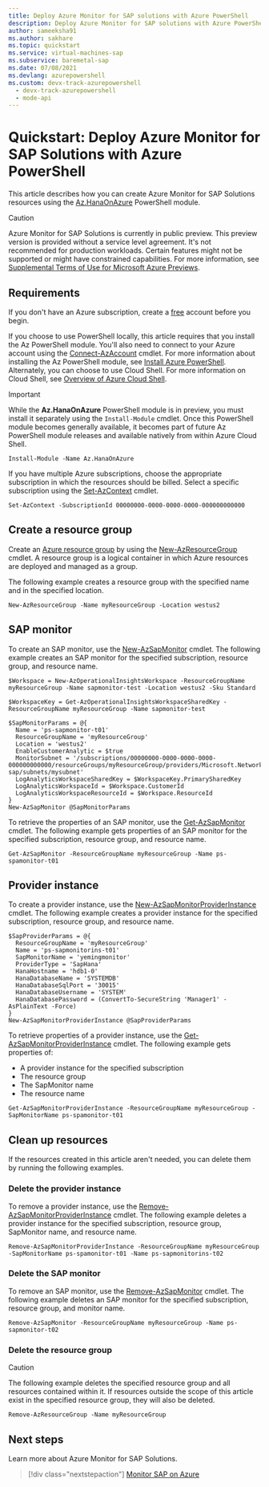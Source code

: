 ```yaml
---
title: Deploy Azure Monitor for SAP solutions with Azure PowerShell
description: Deploy Azure Monitor for SAP solutions with Azure PowerShell
author: sameeksha91
ms.author: sakhare
ms.topic: quickstart
ms.service: virtual-machines-sap
ms.subservice: baremetal-sap
ms.date: 07/08/2021
ms.devlang: azurepowershell
ms.custom: devx-track-azurepowershell
  - devx-track-azurepowershell
  - mode-api
---
```


# Quickstart: Deploy Azure Monitor for SAP Solutions with Azure PowerShell

This article describes how you can create Azure Monitor for SAP Solutions resources using the
[Az.HanaOnAzure](/powershell/module/az.hanaonazure/#sap-hana-on-azure) PowerShell module.

> [!CAUTION]
> Azure Monitor for SAP Solutions is currently in public preview. This preview version is provided without a service level agreement. It's not recommended for production workloads. Certain features might not be supported or might have constrained capabilities. For more information, see [Supplemental Terms of Use for Microsoft Azure Previews](https://azure.microsoft.com/support/legal/preview-supplemental-terms/).

## Requirements

If you don't have an Azure subscription, create a [free](https://azure.microsoft.com/free/) account before you begin.

If you choose to use PowerShell locally, this article requires that you install the Az PowerShell module. You'll also need to connect to your Azure account using the [Connect-AzAccount](/powershell/module/az.accounts/connect-azaccount) cmdlet. For more information about installing the Az PowerShell module, see [Install Azure PowerShell](/powershell/azure/install-az-ps). Alternately, you can choose to use Cloud Shell. For more information on Cloud Shell, see [Overview of Azure Cloud Shell](../../../cloud-shell/overview.md).

> [!IMPORTANT]
> While the **Az.HanaOnAzure** PowerShell module is in preview, you must install it separately using the `Install-Module` cmdlet. Once this PowerShell module becomes generally available, it becomes part of future Az PowerShell module releases and available natively from within Azure Cloud Shell.

```azurepowershell-interactive
Install-Module -Name Az.HanaOnAzure
```

If you have multiple Azure subscriptions, choose the appropriate subscription in which the resources should be billed. Select a specific subscription using the
[Set-AzContext](/powershell/module/az.accounts/set-azcontext) cmdlet.

```azurepowershell-interactive
Set-AzContext -SubscriptionId 00000000-0000-0000-0000-000000000000
```

## Create a resource group

Create an [Azure resource group](../../../azure-resource-manager/management/overview.md) by using the [New-AzResourceGroup](/powershell/module/az.resources/new-azresourcegroup) cmdlet. A resource group is a logical container in which Azure resources are deployed and managed as a group.

The following example creates a resource group with the specified name and in the specified location.

```azurepowershell-interactive
New-AzResourceGroup -Name myResourceGroup -Location westus2
```

## SAP monitor

To create an SAP monitor, use the [New-AzSapMonitor](/powershell/module/az.hanaonazure/new-azsapmonitor) cmdlet. The following example creates an SAP monitor for the specified subscription, resource group, and resource name.

```azurepowershell-interactive
$Workspace = New-AzOperationalInsightsWorkspace -ResourceGroupName myResourceGroup -Name sapmonitor-test -Location westus2 -Sku Standard

$WorkspaceKey = Get-AzOperationalInsightsWorkspaceSharedKey -ResourceGroupName myResourceGroup -Name sapmonitor-test

$SapMonitorParams = @{
  Name = 'ps-sapmonitor-t01'
  ResourceGroupName = 'myResourceGroup'
  Location = 'westus2'
  EnableCustomerAnalytic = $true
  MonitorSubnet = '/subscriptions/00000000-0000-0000-0000-000000000000/resourceGroups/myResourceGroup/providers/Microsoft.Network/virtualNetworks/vnet-sap/subnets/mysubnet'
  LogAnalyticsWorkspaceSharedKey = $WorkspaceKey.PrimarySharedKey
  LogAnalyticsWorkspaceId = $Workspace.CustomerId
  LogAnalyticsWorkspaceResourceId = $Workspace.ResourceId
}
New-AzSapMonitor @SapMonitorParams
```

To retrieve the properties of an SAP monitor, use the [Get-AzSapMonitor](/powershell/module/az.hanaonazure/get-azsapmonitor) cmdlet. The following example gets properties of an SAP monitor for the specified subscription, resource group, and resource name.

```azurepowershell-interactive
Get-AzSapMonitor -ResourceGroupName myResourceGroup -Name ps-spamonitor-t01
```

## Provider instance

To create a provider instance, use the [New-AzSapMonitorProviderInstance](/powershell/module/az.hanaonazure/new-azsapmonitorproviderinstance) cmdlet. The following example creates a provider instance for the specified subscription, resource group, and resource name.

```azurepowershell-interactive
$SapProviderParams = @{
  ResourceGroupName = 'myResourceGroup'
  Name = 'ps-sapmonitorins-t01'
  SapMonitorName = 'yemingmonitor'
  ProviderType = 'SapHana'
  HanaHostname = 'hdb1-0'
  HanaDatabaseName = 'SYSTEMDB'
  HanaDatabaseSqlPort = '30015'
  HanaDatabaseUsername = 'SYSTEM'
  HanaDatabasePassword = (ConvertTo-SecureString 'Manager1' -AsPlainText -Force)
}
New-AzSapMonitorProviderInstance @SapProviderParams
```

To retrieve properties of a provider instance, use the [Get-AzSapMonitorProviderInstance](/powershell/module/az.hanaonazure/get-azsapmonitorproviderinstance) cmdlet. The following example gets properties of: 
- A provider instance for the specified subscription
- The resource group
- The SapMonitor name
- The resource name

```azurepowershell-interactive
Get-AzSapMonitorProviderInstance -ResourceGroupName myResourceGroup -SapMonitorName ps-spamonitor-t01
```

## Clean up resources

If the resources created in this article aren't needed, you can delete them by running the following examples.

### Delete the provider instance

To remove a provider instance, use the
[Remove-AzSapMonitorProviderInstance](/powershell/module/az.hanaonazure/remove-azsapmonitorproviderinstance) cmdlet. The following example deletes a provider instance for the specified subscription, resource group, SapMonitor name, and resource name.

```azurepowershell-interactive
Remove-AzSapMonitorProviderInstance -ResourceGroupName myResourceGroup -SapMonitorName ps-spamonitor-t01 -Name ps-sapmonitorins-t02
```

### Delete the SAP monitor

To remove an SAP monitor, use the [Remove-AzSapMonitor](/powershell/module/az.hanaonazure/remove-azsapmonitor) cmdlet. The following example deletes an SAP monitor for the specified subscription, resource group, and monitor name.

```azurepowershell
Remove-AzSapMonitor -ResourceGroupName myResourceGroup -Name ps-sapmonitor-t02
```

### Delete the resource group

> [!CAUTION]
> The following example deletes the specified resource group and all resources contained within it.
> If resources outside the scope of this article exist in the specified resource group, they will also be deleted.

```azurepowershell-interactive
Remove-AzResourceGroup -Name myResourceGroup
```

## Next steps

Learn more about Azure Monitor for SAP Solutions.

> [!div class="nextstepaction"]
> [Monitor SAP on Azure](monitor-sap-on-azure.md)
